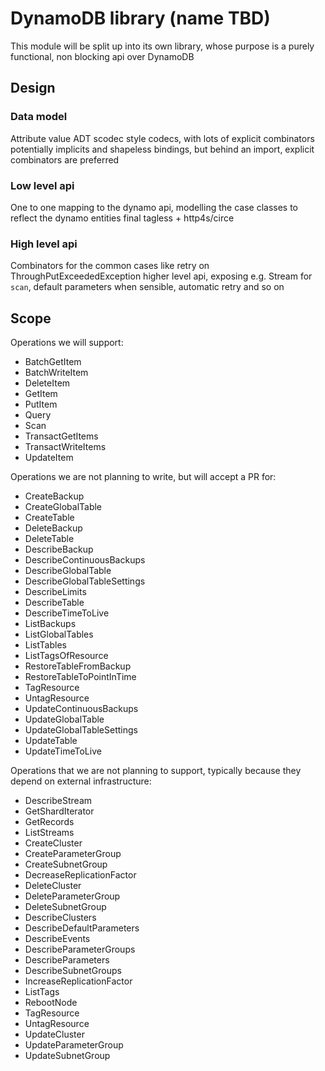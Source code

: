 # DynamoDB library (name TBD)

This module will be split up into its own library, whose purpose is a purely functional, non blocking api over DynamoDB

## Design

### Data model

Attribute value ADT
scodec style codecs, with lots of explicit combinators
potentially implicits and shapeless bindings, but behind an import, explicit combinators are preferred

### Low level api
One to one mapping to the dynamo api, modelling the case classes to reflect the dynamo entities
final tagless + http4s/circe

### High level api
Combinators for the common cases like retry on ThroughPutExceededException
higher level api, exposing e.g. Stream for `scan`, default parameters when sensible, automatic retry and so on


## Scope
Operations we will support:
  - BatchGetItem
  - BatchWriteItem
  - DeleteItem
  - GetItem
  - PutItem
  - Query
  - Scan
  - TransactGetItems
  - TransactWriteItems
  - UpdateItem

Operations we are not planning to write, but will accept a PR for:
  - CreateBackup
  - CreateGlobalTable
  - CreateTable
  - DeleteBackup
  - DeleteTable
  - DescribeBackup
  - DescribeContinuousBackups
  - DescribeGlobalTable
  - DescribeGlobalTableSettings
  - DescribeLimits
  - DescribeTable
  - DescribeTimeToLive
  - ListBackups
  - ListGlobalTables
  - ListTables
  - ListTagsOfResource
  - RestoreTableFromBackup
  - RestoreTableToPointInTime
  - TagResource
  - UntagResource
  - UpdateContinuousBackups
  - UpdateGlobalTable
  - UpdateGlobalTableSettings
  - UpdateTable
  - UpdateTimeToLive

Operations that we are not planning to support, typically because they depend on external infrastructure:
  - DescribeStream
  - GetShardIterator
  - GetRecords
  - ListStreams
  - CreateCluster
  - CreateParameterGroup
  - CreateSubnetGroup
  - DecreaseReplicationFactor
  - DeleteCluster
  - DeleteParameterGroup
  - DeleteSubnetGroup
  - DescribeClusters
  - DescribeDefaultParameters
  - DescribeEvents
  - DescribeParameterGroups
  - DescribeParameters
  - DescribeSubnetGroups
  - IncreaseReplicationFactor
  - ListTags
  - RebootNode
  - TagResource
  - UntagResource
  - UpdateCluster
  - UpdateParameterGroup
  - UpdateSubnetGroup




